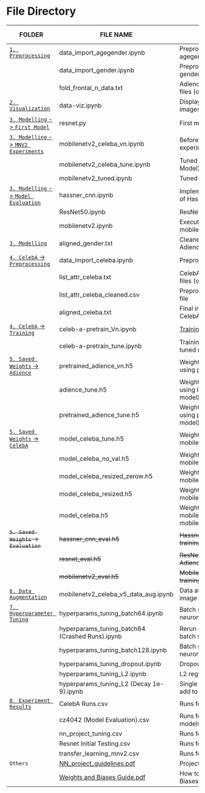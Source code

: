 # File Directory
| FOLDER                                     | FILE NAME                                         | DESCRIPTION                                                                                 | WANDB RESULTS                                                                                                                                                   |
| ------------------------------------------ | ------------------------------------------------- | ------------------------------------------------------------------------------------------- | -------------------------------------------------------------------------------------------------------------------------------------------------------------------------------------- |
| [`1. Preprocessing`](https://github.com/Todayisagreatday/CZ4042-Neural-Nets/tree/main/Neural%20Networks/NN%20Project/1.%20Preprocessing)                          | data\_import\_agegender.ipynb                     | Preprocess adience data for agegender classification                                        |                                                                                                                                                                                        |
|                                            | data\_import\_gender.ipynb                        | Preprocess adience data for gender classification                                           |                                                                                                                                                                                        |
|                                            | fold\_frontal\_n\_data.txt                        | Adience image directory text files (original)                                               |                                                                                                                                                                                        |
| [`2. Visualization`](https://github.com/Todayisagreatday/CZ4042-Neural-Nets/tree/main/Neural%20Networks/NN%20Project/2.%20Visualization)                          | data-viz.ipynb                                    | Display Adience and CelebA images                                                           |                                                                                                                                                                                        |
| [`3. Modelling` -> `First Model`](https://github.com/Todayisagreatday/CZ4042-Neural-Nets/tree/main/Neural%20Networks/NN%20Project/3.%20Modelling/First%20Model)               | resnet.py                                         | First model                                                                                 |                                                                                                                                                                                        |
| [`3. Modelling` -> `MNV2 Experiments`](https://github.com/Todayisagreatday/CZ4042-Neural-Nets/tree/main/Neural%20Networks/NN%20Project/3.%20Modelling/MNV2%20Experiments)          | mobilenetv2\_celeba\_vn.ipynb                     | Before tuning pretraining experiments                                                       | [Link](https://wandb.ai/todayisagreatday/transfer_learning_mnv2?workspace=user-todayisagreatday) |
|                                            | mobilenetv2\_celeba\_tune.ipynb                   | Tuned pretraining MNV2 (Final Model)                                                        |                                                                                                                                                                                        |
|                                            | mobilenetv2\_tuned.ipynb                          | Tuned MNV2                                                                                  |                                                                                                                                                                                        |
| [`3. Modelling` -> `Model Evaluation`](https://github.com/Todayisagreatday/CZ4042-Neural-Nets/tree/main/Neural%20Networks/NN%20Project/3.%20Modelling/Model%20Evaluation)          | hassner\_cnn.ipynb                                | Implementation and evaluation of Hassner CNN                                                | [Link](https://wandb.ai/burntice/cz4042/runs/nml0vw6q?workspace=user-burntice)                                       |
|                                            | ResNet50.ipynb                                    | ResNet50 experiments                                                                        | [Link](https://wandb.ai/todayisagreatday/NN_Project_Test_Runs/?workspace=user-todayisagreatday)  |
|                                            | mobilenetv2.ipynb                                 | Executing baseline model for mobilenetV2                                                    | [Link](https://wandb.ai/burntice/cz4042/runs/3n5txt0r?workspace=user-burntice)                                       |
| [`3. Modelling`](https://github.com/Todayisagreatday/CZ4042-Neural-Nets/tree/main/Neural%20Networks/NN%20Project/3.%20Modelling)                              | aligned\_gender.txt                               | Cleaned image directory file for Adience                                                      |                                                                                                                                                                                        |
| [`4. CelebA` -> `Preprocessing`](https://github.com/Todayisagreatday/CZ4042-Neural-Nets/tree/main/Neural%20Networks/NN%20Project/4.%20CelebA/Preprocessing)                | data\_import\_celeba.ipynb                        | Preprocess celebA data                                                                      |                                                                                                                                                                                        |
|                                            | list\_attr\_celeba.txt                            | CelebA image directory text files (original)                                                |                                                                                                                                                                                        |
|                                            | list\_attr\_celeba\_cleaned.csv                   | Preprocessed image directory file                                                           |                                                                                                                                                                                        |
|                                            | aligned\_celeba.txt                               | Final image directory file for CelebA                                                       |                                                                                                                                                                                        |
| [`4. CelebA` -> `Training`](https://github.com/Todayisagreatday/CZ4042-Neural-Nets/tree/main/Neural%20Networks/NN%20Project/4.%20CelebA/Training)                     | celeb-a-pretrain\_Vn.ipynb                        | [Training of CelebA dataset](https://www.kaggle.com/todayisagreatday/celeb-a-pretrain)      | [Link](https://wandb.ai/todayisagreatday/CelebA%20Runs?workspace=user-todayisagreatday)                     |
|                                            | celeb-a-pretrain\_tune.ipynb                      | Training of CelebA dataset for tuned model                                                  |                                                                                                                                                                                        |
| [`5. Saved Weights` -> `Adience`](https://github.com/Todayisagreatday/CZ4042-Neural-Nets/tree/main/Neural%20Networks/NN%20Project/5.%20Saved%20Weights/Adience)               | pretrained\_adience\_vn.h5                        | Weights after training Adience using pretrained weights                                     |                                                                                                                                                                                        |
|                                            | adience\_tune.h5                                  | Weights after training Adience using ImageNet weights (tuned model)                         |                                                                                                                                                                                        |
|                                            | pretrained\_adience\_tune.h5                      | Weights after training Adience using pretrained weights (tuned model)                       |                                                                                                                                                                                        |
| [`5. Saved Weights` -> `CelebA`](https://github.com/Todayisagreatday/CZ4042-Neural-Nets/tree/main/Neural%20Networks/NN%20Project/5.%20Saved%20Weights/CelebA)                | model\_celeba\_tune.h5                            | Weights initialization for mobilenetv2\_celeba\_tune.ipynb                                  |                                                                                                                                                                                        |
|                                            | model\_celeba\_no\_val.h5                         | Weights initialization for mobilenetv2\_celeba\_v4/5.ipynb                                  |                                                                                                                                                                                        |
|                                            | model\_celeba\_resized\_zerow.h5                  | Weights initialization for mobilenetv2\_celeba\_v3.ipynb                                    |                                                                                                                                                                                        |
|                                            | model\_celeba\_resized.h5                         | Weights initialization for mobilenetv2\_celeba\_v2.ipynb                                    |                                                                                                                                                                                        |
|                                            | model\_celeba.h5                                  | Weights initialization for mobilenetv2\_celeba\_v1.ipynb, mobilenetv2\_celeba\_v1\_lr.ipynb |                                                                                                                                                                                        |
| ~~`5. Saved Weights` -> `Evaluation`~~         | ~~hassner\_cnn\_eval.h5~~                             | ~~Hassner CNN weights after training Adience for evaluation~~                                   |                                                                                                                                                                                        |
|                                            | ~~resnet\_eval.h5~~                                   | ~~ResNet50 weights after training Adience for evaluation~~                                      |                                                                                                                                                                                        |
|                                            | ~~mobilenetv2\_eval.h5~~                              | ~~MobileNetV2 weights after training Adience for evaluation~~                                   |                                                                                                                                                                                        |
| [`6. Data Augmentation`](https://github.com/Todayisagreatday/CZ4042-Neural-Nets/tree/main/Neural%20Networks/NN%20Project/6.%20Data%20Augmentation)                     | mobilenetv2_celeba_v5_data_aug.ipynb                   | Data augmentation using keras image data processing                                         |                                                                                                                                                                                        |
| [`7. Hyperparameter Tuning`](https://github.com/Todayisagreatday/CZ4042-Neural-Nets/tree/main/Neural%20Networks/NN%20Project/7.%20Hyperparameter%20Tuning)                  | hyperparams\_tuning\_batch64.ipynb                | Batch size 64 sweep for neurons and lr                                                      | [Link](https://wandb.ai/burntice/nn_project_tuning?workspace=user-burntice)                                           |
|                                            | hyperparams\_tuning\_batch64 (Crashed Runs).ipynb | Rerun of the crashed runs for batch size 64 sweep                                           |                                                                                                                                                                                        |
|                                            | hyperparams\_tuning\_batch128.ipynb               | Batch size 128 sweep for neurons and lr                                                     |                                                                                                                                                                                        |
|                                            | hyperparams\_tuning\_dropout.ipynb                | Dropout sweep                                                                               |                                                                                                                                                                                        |
|                                            | hyperparams\_tuning\_L2.ipynb                     | L2 regularization decay sweep                                                               |                                                                                                                                                                                        |
|                                            | hyperparams\_tuning\_L2 (Decay 1e-9).ipynb        | Single run for decay 1e-9 to add to decay sweep                                             |                                                                                                                                                                                        |
| [`8. Experiment Results`](https://github.com/Todayisagreatday/CZ4042-Neural-Nets/tree/main/Neural%20Networks/NN%20Project/8.%20Experiment%20Results)                     | CelebA Runs.csv                                  | Runs for CelebA pre-training                                                                |                                                                                                                                                                                        |
|                                            | cz4042 (Model Evaluation).csv                    | Runs for evaluating different models                                                        |                                                                                                                                                                                        |
|                                            | nn\_project\_tuning.csv                          | Runs for tuning of models                                                                   |                                                                                                                                                                                        |
|                                            | Resnet Initial Testing.csv                       | Runs for resnet model                                                                       |                                                                                                                                                                                        |
|                                            | transfer\_learning\_mnv2.csv                     | Runs for transfer learning                                                                  |                                                                                                                                                                                        |
| `Others`                                   | [NN\_project\_guidelines.pdf](https://github.com/Todayisagreatday/CZ4042-Neural-Nets/blob/main/Neural%20Networks/NN%20Project/NN_project_guidelines.pdf)                      | Project Objectives                                                                          |                                                                                                                                                                                        |
|                                            | [Weights and Biases Guide.pdf](https://github.com/Todayisagreatday/CZ4042-Neural-Nets/blob/main/Neural%20Networks/NN%20Project/Weights%20and%20Biases%20Guide.pdf)                      | How to navigate Weights and Biases                                                          |                                                                                                                                                                                        |
